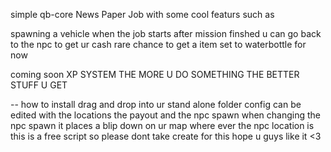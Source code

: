 simple qb-core News Paper Job with some cool featurs such as 

spawning a vehicle when the job starts
after mission finshed u can go back to the npc to get ur cash
rare chance to get a item set to waterbottle for now 

 coming soon
XP SYSTEM THE MORE U DO SOMETHING THE BETTER STUFF U GET


-- how to install drag and drop into ur stand alone folder
config can be edited with the locations the payout and the npc spawn when changing the npc spawn it places a blip down on ur map where ever the npc location is this is a free script so please dont take create for this hope u guys like it <3
